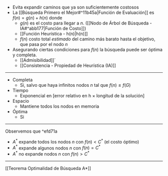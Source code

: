 - Evita expandir caminos que ya son suficientemente costosos
- La [[Búsqueda Primero el Mejor#^11b45a|Función de Evaluación]] es $f(n)=g(n)+h(n)$ donde
	- $g(n)$ es el costo para llegar a $n$. ([[Nodo de Árbol de Búsqueda - IA#^abb177|Función de Costo]]) 
	- [[Función Heurística - h(n)|h(n)]] 
	- $f(n)$ costo total *estimado* del camino más barato hasta el objetivo, que pasa por el nodo $n$
- Asegurando ciertas condiciones para $f(n)$ la búsqueda puede ser óptima y completa.
	- [[Admisibilidad]]´
	- [[Consistencia - Propiedad de Heurística (IA)]] 
***
- Completa
	- Si, salvo que haya infinitos nodos $n$ tal que $f(n)≤f(G)$
- Tiempo
	- Exponencial en [error relativo en h × longitud de la solución]
- Espacio
	- Mantiene todos los nodos en memoria
- Óptima
	- Si
***
Observemos que ^efd71a
- $A^*$ expande todos los nodos $n$ con $f(n) < C^*$ (el costo óptimo)
- $A^*$ expande algunos nodos $n$ con $f(n) = C^*$ 
- $A^*$ no expande nodos $n$ con $f(n) > C^*$ 
***
[[Teorema Optimalidad de Búsqueda A*]] 